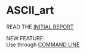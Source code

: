 # ASCII_art
READ THE [INITIAL REPORT](./Initial_Report.md)

NEW FEATURE:  
Use through [COMMAND LINE](./CommandLine.md)

